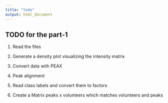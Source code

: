 ```yaml
---
title: "todo"
output: html_document
---
```


## TODO for the part-1


1. Read the files

2. Generate a density plot visualizing the intensity matrix

3. Convert data with PEAX

4. Peak alignment

5. Read class labels and convert them to factors

6. Create a Matrix peaks x volunteers which matches volunteers and peaks
